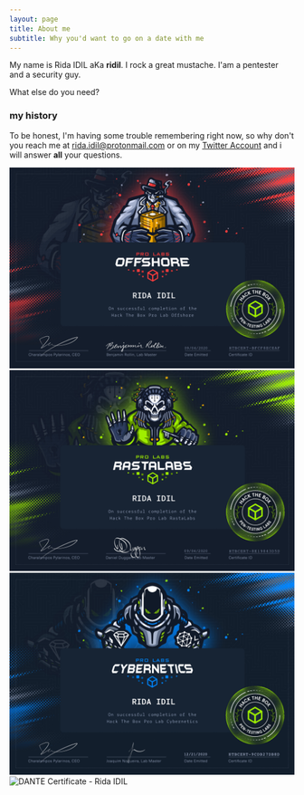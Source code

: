 ```yaml
---
layout: page
title: About me
subtitle: Why you'd want to go on a date with me
---
```


My name is Rida IDIL aKa **ridil**. I rock a great mustache.
I'am a pentester and a security guy.

What else do you need?

### my history

To be honest, I'm having some trouble remembering right now, so why don't you reach me at [rida.idil@protonmail.com](mailto:rida.idil@protonmail.com) or on my [Twitter Account](https://twitter.com/ridaidil) and i will answer **all** your questions.

 
<div class="row">
    	<img alt="OFFSOHRE Certificate - Rida IDIL" title="OFFSOHRE Certificate - Rida IDIL" src="/img/OFFSHORE_CERT_RIDA_IDIL.png"/>
</div>

<div class="row">
    	<img alt="RASTALABS Certificate - Rida IDIL" title="RASTALABS Certificate - Rida IDIL" src="/img/RASTALABS_CERT_RIDA_IDIL.png"/>
</div>

<div class="row">
    	<img alt="CYBERNETICS Certificate - Rida IDIL" title="CYBERNETICS Certificate - Rida IDIL" src="/img/CYBERNETICS_CERT_RIDA_IDIL.png"/>
</div>

<div class="row">
    	<img alt="DANTE Certificate - Rida IDIL" title="DANTE Certificate - Rida IDIL" src="/img/DANTE_CERT_RIDA_IDIL.png"/>
</div>